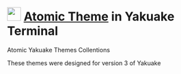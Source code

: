 # <a href="https://www.lfsystems.xyz"><img src="https://cdn.rawgit.com/lfelipe1501/Atomic-Yakuake/537e149c/logo.svg" width="32" height="32"></a> <a href="https://store.kde.org/p/1153663/">Atomic Theme</a> in Yakuake Terminal

Atomic Yakuake Themes Collentions

These themes were designed for version 3 of Yakuake
